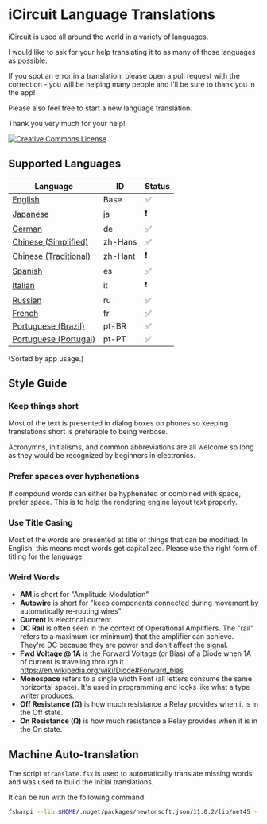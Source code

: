 # iCircuit Language Translations

[iCircuit](http://icircuitapp.com) is used all around the world in a variety
of languages.

I would like to ask for your help translating it to
as many of those languages as possible.

If you spot an error in a translation, please open a pull request with the correction - you will be helping many people and I'll be sure to thank you in the app!

Please also feel free to start a new language translation.

Thank you very much for your help!

<a rel="license" href="http://creativecommons.org/licenses/by/4.0/"><img alt="Creative Commons License" style="border-width:0" src="https://i.creativecommons.org/l/by/4.0/88x31.png" /></a>



## Supported Languages

| Language | ID | Status |
|--|--|--|
|[English](Base.lproj/Localizable.strings)|Base|✅|
|[Japanese](ja.lproj/Localizable.strings)|ja|❗️|
|[German](de.lproj/Localizable.strings)|de|✅|
|[Chinese (Simplified)](zh-Hans.lproj/Localizable.strings)|zh-Hans|✅|
|[Chinese (Traditional)](zh-Hant.lproj/Localizable.strings)|zh-Hant|❗️|
|[Spanish](es.lproj/Localizable.strings)|es|✅|
|[Italian](it.lproj/Localizable.strings)|it|❗️|
|[Russian](ru.lproj/Localizable.strings)|ru|✅|
|[French](fr.lproj/Localizable.strings)|fr|✅|
|[Portuguese (Brazil)](pt-BR.lproj/Localizable.strings)|pt-BR|✅|
|[Portuguese (Portugal)](pt-PT.lproj/Localizable.strings)|pt-PT|✅|

(Sorted by app usage.)



## Style Guide

### Keep things short

Most of the text is presented in dialog boxes on phones so keeping
translations short is preferable to being verbose.

Acronymns, initialisms, and common abbreviations are all welcome so long
as they would be recognized by beginners in electronics.

### Prefer spaces over hyphenations

If compound words can either be hyphenated or combined with space,
prefer space. This is to help the rendering engine layout text properly.

### Use Title Casing

Most of the words are presented at title of things that can be modified.
In English, this means most words get capitalized. Please use the right
form of titling for the language.



### Weird Words

* **AM** is short for "Amplitude Modulation"
* **Autowire** is short for "keep components connected during movement by automatically re-routing wires"
* **Current** is electrical current
* **DC Rail** is often seen in the context of Operational Amplifiers. The "rail" refers to a maximum (or minimum) that the amplifier can achieve. They're DC because they are power and don't affect the signal.
* **Fwd Voltage @ 1A** is the Forward Voltage (or Bias) of a Diode when 1A of current is traveling through it. https://en.wikipedia.org/wiki/Diode#Forward_bias
* **Monospace** refers to a single width Font (all letters consume the same horizontal space). It's used in programming and looks like what a type writer produces.
* **Off Resistance (Ω)** is how much resistance a Relay provides when it is in the Off state.
* **On Resistance (Ω)** is how much resistance a Relay provides when it is in the On state.



## Machine Auto-translation

The script `mtranslate.fsx` is used to automatically translate missing
words and was used to build the initial translations.

It can be run with the following command:

```bash
fsharpi --lib:$HOME/.nuget/packages/newtonsoft.json/11.0.2/lib/net45 --exec mtranslate.fsx
```
